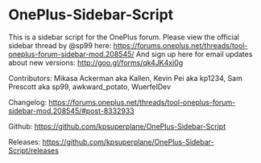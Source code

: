 OnePlus-Sidebar-Script
======================

This is a sidebar script for the OnePlus forum.
Please view the official sidebar thread by @sp99 here: https://forums.oneplus.net/threads/tool-oneplus-forum-sidebar-mod.208545/
And sign up here for email updates about new versions: http://goo.gl/forms/qk4JK4xi0g

Contributors: Mikasa Ackerman aka Kallen, Kevin Pei aka kp1234, Sam Prescott aka sp99, awkward_potato, WuerfelDev

Changelog: https://forums.oneplus.net/threads/tool-oneplus-forum-sidebar-mod.208545/#post-8332933

Github: https://github.com/kpsuperplane/OnePlus-Sidebar-Script

Releases: https://github.com/kpsuperplane/OnePlus-Sidebar-Script/releases
